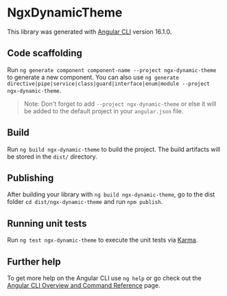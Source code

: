 # NgxDynamicTheme

This library was generated with [Angular CLI](https://github.com/angular/angular-cli) version 16.1.0.

## Code scaffolding

Run `ng generate component component-name --project ngx-dynamic-theme` to generate a new component. You can also use `ng generate directive|pipe|service|class|guard|interface|enum|module --project ngx-dynamic-theme`.

> Note: Don't forget to add `--project ngx-dynamic-theme` or else it will be added to the default project in your `angular.json` file.

## Build

Run `ng build ngx-dynamic-theme` to build the project. The build artifacts will be stored in the `dist/` directory.

## Publishing

After building your library with `ng build ngx-dynamic-theme`, go to the dist folder `cd dist/ngx-dynamic-theme` and run `npm publish`.

## Running unit tests

Run `ng test ngx-dynamic-theme` to execute the unit tests via [Karma](https://karma-runner.github.io).

## Further help

To get more help on the Angular CLI use `ng help` or go check out the [Angular CLI Overview and Command Reference](https://angular.io/cli) page.

